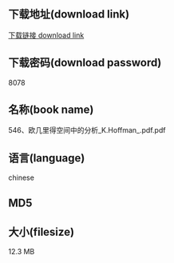 ## 下载地址(download link)
[下载链接 download link](https://tutu365.netlify.app/?s=546%E3%80%81%E6%AC%A7%E5%87%A0%E9%87%8C%E5%BE%97%E7%A9%BA%E9%97%B4%E4%B8%AD%E7%9A%84%E5%88%86%E6%9E%90_K.Hoffman_.pdf)

## 下载密码(download password)
8078

## 名称(book name)
546、欧几里得空间中的分析_K.Hoffman_.pdf.pdf

## 语言(language)
chinese

## MD5


## 大小(filesize)
12.3 MB
